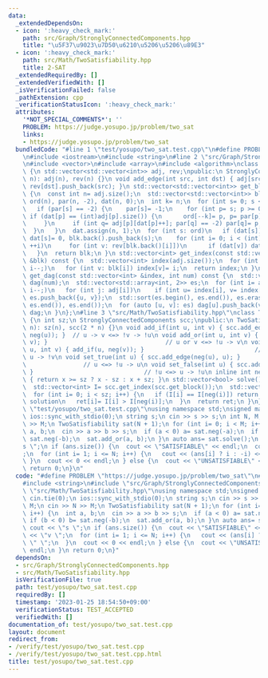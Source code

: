 ```yaml
---
data:
  _extendedDependsOn:
  - icon: ':heavy_check_mark:'
    path: src/Graph/StronglyConnectedComponents.hpp
    title: "\u5F37\u9023\u7D50\u6210\u5206\u5206\u89E3"
  - icon: ':heavy_check_mark:'
    path: src/Math/TwoSatisfiability.hpp
    title: 2-SAT
  _extendedRequiredBy: []
  _extendedVerifiedWith: []
  _isVerificationFailed: false
  _pathExtension: cpp
  _verificationStatusIcon: ':heavy_check_mark:'
  attributes:
    '*NOT_SPECIAL_COMMENTS*': ''
    PROBLEM: https://judge.yosupo.jp/problem/two_sat
    links:
    - https://judge.yosupo.jp/problem/two_sat
  bundledCode: "#line 1 \"test/yosupo/two_sat.test.cpp\"\n#define PROBLEM \"https://judge.yosupo.jp/problem/two_sat\"\
    \n#include <iostream>\n#include <string>\n#line 2 \"src/Graph/StronglyConnectedComponents.hpp\"\
    \n#include <vector>\n#include <array>\n#include <algorithm>\nclass StronglyConnectedComponents\
    \ {\n std::vector<std::vector<int>> adj, rev;\npublic:\n StronglyConnectedComponents(int\
    \ n): adj(n), rev(n) {}\n void add_edge(int src, int dst) { adj[src].push_back(dst),\
    \ rev[dst].push_back(src); }\n std::vector<std::vector<int>> get_block() const\
    \ {\n  const int n= adj.size();\n  std::vector<std::vector<int>> blk;\n  std::vector<int>\
    \ ord(n), par(n, -2), dat(n, 0);\n  int k= n;\n  for (int s= 0; s < n; ++s)\n\
    \   if (par[s] == -2) {\n    par[s]= -1;\n    for (int p= s; p >= 0;) {\n    \
    \ if (dat[p] == (int)adj[p].size()) {\n      ord[--k]= p, p= par[p];\n      continue;\n\
    \     }\n     if (int q= adj[p][dat[p]++]; par[q] == -2) par[q]= p, p= q;\n  \
    \  }\n   }\n  dat.assign(n, 1);\n  for (int s: ord)\n   if (dat[s]) {\n    blk.resize(++k),\
    \ dat[s]= 0, blk.back().push_back(s);\n    for (int i= 0; i < (int)blk.back().size();\
    \ ++i)\n     for (int v: rev[blk.back()[i]])\n      if (dat[v]) dat[v]= 0, blk.back().push_back(v);\n\
    \   }\n  return blk;\n }\n std::vector<int> get_index(const std::vector<std::vector<int>>\
    \ &blk) const {\n  std::vector<int> index(adj.size());\n  for (int i= blk.size();\
    \ i--;)\n   for (int v: blk[i]) index[v]= i;\n  return index;\n }\n std::vector<std::vector<int>>\
    \ get_dag(const std::vector<int> &index, int num) const {\n  std::vector<std::vector<int>>\
    \ dag(num);\n  std::vector<std::array<int, 2>> es;\n  for (int i= adj.size();\
    \ i--;)\n   for (int j: adj[i])\n    if (int u= index[i], v= index[j]; u != v)\
    \ es.push_back({u, v});\n  std::sort(es.begin(), es.end()), es.erase(std::unique(es.begin(),\
    \ es.end()), es.end());\n  for (auto [u, v]: es) dag[u].push_back(v);\n  return\
    \ dag;\n }\n};\n#line 3 \"src/Math/TwoSatisfiability.hpp\"\nclass TwoSatisfiability\
    \ {\n int sz;\n StronglyConnectedComponents scc;\npublic:\n TwoSatisfiability(int\
    \ n): sz(n), scc(2 * n) {}\n void add_if(int u, int v) { scc.add_edge(u, v), scc.add_edge(neg(v),\
    \ neg(u)); }  // u -> v <=> !v -> !u\n void add_or(int u, int v) { add_if(neg(u),\
    \ v); }                                 // u or v <=> !u -> v\n void add_nand(int\
    \ u, int v) { add_if(u, neg(v)); }                               // u nand v <=>\
    \ u -> !v\n void set_true(int u) { scc.add_edge(neg(u), u); }                \
    \                // u <=> !u -> u\n void set_false(int u) { scc.add_edge(u, neg(u));\
    \ }                               // !u <=> u -> !u\n inline int neg(int x) const\
    \ { return x >= sz ? x - sz : x + sz; }\n std::vector<bool> solve() const {\n\
    \  std::vector<int> I= scc.get_index(scc.get_block());\n  std::vector<bool> ret(sz);\n\
    \  for (int i= 0; i < sz; i++) {\n   if (I[i] == I[neg(i)]) return {};  // no\
    \ solution\n   ret[i]= I[i] > I[neg(i)];\n  }\n  return ret;\n }\n};\n#line 6\
    \ \"test/yosupo/two_sat.test.cpp\"\nusing namespace std;\nsigned main() {\n cin.tie(0);\n\
    \ ios::sync_with_stdio(0);\n string s;\n cin >> s >> s;\n int N, M;\n cin >> N\
    \ >> M;\n TwoSatisfiability sat(N + 1);\n for (int i= 0; i < M; i++) {\n  int\
    \ a, b;\n  cin >> a >> b >> s;\n  if (a < 0) a= sat.neg(-a);\n  if (b < 0) b=\
    \ sat.neg(-b);\n  sat.add_or(a, b);\n }\n auto ans= sat.solve();\n cout << \"\
    s \";\n if (ans.size()) {\n  cout << \"SATISFIABLE\" << endl;\n  cout << \"v \"\
    ;\n  for (int i= 1; i <= N; i++) {\n   cout << (ans[i] ? i : -i) << \" \";\n \
    \ }\n  cout << 0 << endl;\n } else {\n  cout << \"UNSATISFIABLE\" << endl;\n }\n\
    \ return 0;\n}\n"
  code: "#define PROBLEM \"https://judge.yosupo.jp/problem/two_sat\"\n#include <iostream>\n\
    #include <string>\n#include \"src/Graph/StronglyConnectedComponents.hpp\"\n#include\
    \ \"src/Math/TwoSatisfiability.hpp\"\nusing namespace std;\nsigned main() {\n\
    \ cin.tie(0);\n ios::sync_with_stdio(0);\n string s;\n cin >> s >> s;\n int N,\
    \ M;\n cin >> N >> M;\n TwoSatisfiability sat(N + 1);\n for (int i= 0; i < M;\
    \ i++) {\n  int a, b;\n  cin >> a >> b >> s;\n  if (a < 0) a= sat.neg(-a);\n \
    \ if (b < 0) b= sat.neg(-b);\n  sat.add_or(a, b);\n }\n auto ans= sat.solve();\n\
    \ cout << \"s \";\n if (ans.size()) {\n  cout << \"SATISFIABLE\" << endl;\n  cout\
    \ << \"v \";\n  for (int i= 1; i <= N; i++) {\n   cout << (ans[i] ? i : -i) <<\
    \ \" \";\n  }\n  cout << 0 << endl;\n } else {\n  cout << \"UNSATISFIABLE\" <<\
    \ endl;\n }\n return 0;\n}"
  dependsOn:
  - src/Graph/StronglyConnectedComponents.hpp
  - src/Math/TwoSatisfiability.hpp
  isVerificationFile: true
  path: test/yosupo/two_sat.test.cpp
  requiredBy: []
  timestamp: '2023-01-25 18:54:50+09:00'
  verificationStatus: TEST_ACCEPTED
  verifiedWith: []
documentation_of: test/yosupo/two_sat.test.cpp
layout: document
redirect_from:
- /verify/test/yosupo/two_sat.test.cpp
- /verify/test/yosupo/two_sat.test.cpp.html
title: test/yosupo/two_sat.test.cpp
---
```

